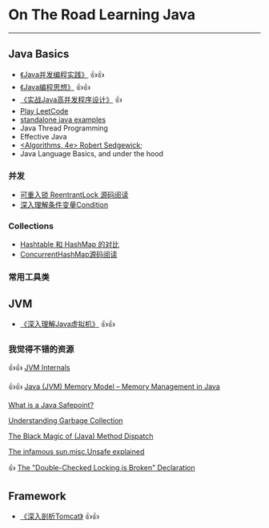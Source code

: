 
# On The Road Learning Java
---

## Java Basics

* [《Java并发编程实践》](https://github.com/vonzhou/JavaConcurrencyInPractice) :+1::+1:
* [《Java编程思想》](https://github.com/vonzhou/Thinking-In-Java) :+1::+1:
* [《实战Java高并发程序设计》](src/PracticeJavaHighConcurrency) :+1:
* [Play LeetCode](src/oj/leetcode/) 
* [standalone java examples](https://github.com/vonzhou/java-examples)
* Java Thread Programming
* Effective Java
* [<Algorithms, 4e> Robert Sedgewick](http://algs4.cs.princeton.edu/home/);
* Java Language Basics, and under the hood

### 并发

* [可重入锁 ReentrantLock 源码阅读](src/concurrent/ReentrantLock.md)
* [深入理解条件变量Condition](http://vonzhou.com/java-condition.html)

### Collections

* [Hashtable 和 HashMap 的对比](src/collection/HashtableVsHashMap.md)
* [ConcurrentHashMap源码阅读](src/collection/ConcurrentHashMap.md)


### 常用工具类

## JVM

* [《深入理解Java虚拟机》](src/jvm/) :+1::+1:

### 我觉得不错的资源

:+1::+1: [JVM Internals](http://blog.jamesdbloom.com/JVMInternals.html)

:+1::+1: [Java (JVM) Memory Model – Memory Management in Java](https://www.journaldev.com/2856/java-jvm-memory-model-memory-management-in-java)

[What is a Java Safepoint?](http://chriskirk.blogspot.com/2013/09/what-is-java-safepoint.html)

[Understanding Garbage Collection](https://www.slideshare.net/dougqh/understanding-garbage-collection)

[The Black Magic of (Java) Method Dispatch](https://shipilev.net/blog/2015/black-magic-method-dispatch/)

[The infamous sun.misc.Unsafe explained](http://mydailyjava.blogspot.com/2013/12/the-infamous-sunmiscunsafe-explained.html)

:+1: [The "Double-Checked Locking is Broken" Declaration](http://www.cs.umd.edu/~pugh/java/memoryModel/DoubleCheckedLocking.htmld)



## Framework

* [《深入剖析Tomcat》](https://github.com/vonzhou/HowTomcatWorks) :+1::+1:

